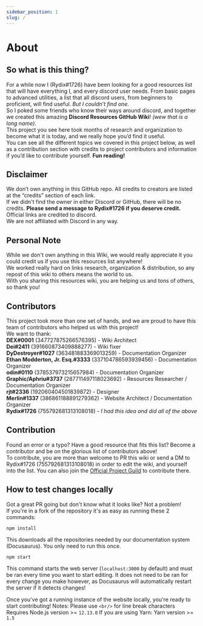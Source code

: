 ```yaml
---
sidebar_position: 1
slug: /
---
```


# About

## So what is this thing?

For a while now I (Rydix#1726) have been looking for a good resources list that will have everything I, and every discord user needs. 
From basic pages to advanced utilities, a list that all discord users, from beginners to proficient, will find useful.
*But I couldn’t find one.* <br/>
So I poked some friends who know their ways around discord, and together we created this amazing **Discord Resources GitHub Wiki**! _(wew that is a long name)_. <br/>
This project you see here took months of research and organization to become what it is today, and we really hope you’d find it useful.  
You can see all the different topics we covered in this project below, as well as a contribution section with credits to project contributors and information if you’d like to contribute yourself. 
**Fun reading!**

## Disclaimer 
We don’t own anything in this GitHub repo. All credits to creators are listed at the “credits” section of each link. <br/>
If we didn't find the owner in either Discord or GitHub, there will be no credits. **Please send a message to Rydix#1726 if you deserve credit.** <br/>
Official links are credited to discord. <br/>
We are not affiliated with Discord in any way.

## Personal Note
While we don't own anything in this Wiki, we would really appreciate it you could credit us if you use this resources list anywhere! <br/>
We worked really hard on links research, organization & distribution, so any repost of this wiki to others means the world to us. <br/>
With you sharing this resources wiki, you are helping us and tons of others, so thank you! 

## Contributors 
This project took more than one set of hands, and we are proud to have this team of contributors who helped us with this project! <br/>
We want to thank: <br/>
**DEX#0001** (347727875266576395) - Wiki Architect <br/>
**Dei#2411** (391660873409888277) - Wiki fixer <br/>
**DyDestroyer#1027** (363481883369013259) - Documentation Organizer<br/>
**Ethan Modderton, Jr. Esq.#3333** (337104786593939456) - Documentation Organizer<br/>
**odin#0110** (378537973215657984) - Documentation Organizer <br/>
**Graphic/Aphriu#3737** (287711497118023692) - Resources Researcher / Documentation Organizer <br/>
**rjt#2336** (192060404501839872) - Designer <br/>
**Merlin#1337** (386861188891279362) - Website Architect / Documentation Organizer <br/>
**Rydix#1726** (755792681313108018) - *I had this idea and did all of the above* 

## Contribution
Found an error or a typo? Have a good resource that fits this list? Become a contributor and be on the glorious list of contributors above! <br/>
To contribute, you are more than welcome to PR this wiki or send a DM to Rydix#1726 (755792681313108018) in order to edit the wiki, and yourself into the list.
You can also join the [Official Project Guild](https://discord.gg/yxbqz9pNxS) to contribute there.

## How to test changes locally
Got a great PR going but don't know what it looks like? Not a problem! <br/>
If you're in a fork of the repository it's as easy as running these 2 commands:
```
npm install
```
This downloads all the repositories needed by our documentation system (Docusaurus). You only need to run this once.
```
npm start
```
This command starts the web server (``localhost:3000`` by default) and must be ran every time you want to start editing. 
It does not need to be ran for every change you make however, as Docusaurus will automatically restart the server if it detects changes!

Once you've got a running instance of the website locally, you're ready to start contributing! 
Notes: Please use ``<br/>`` for line break characters<br/>
Requires Node.js version >= ``12.13.0`` 
If you are using Yarn: Yarn version >= ``1.5``
